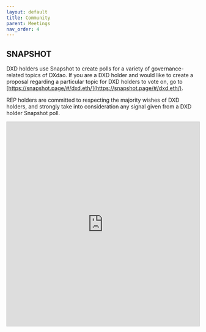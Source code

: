 ```yaml
---
layout: default
title: Community
parent: Meetings
nav_order: 4
---
```


## SNAPSHOT  

DXD holders use Snapshot to create polls for a variety of governance-related topics of DXdao. If you are a DXD holder and would like to create a proposal regarding a particular topic for DXD holders to vote on, go to [https://snapshot.page/#/dxd.eth/](https://snapshot.page/#/dxd.eth/).

REP holders are committed to respecting the majority wishes of DXD holders, and strongly take into consideration any signal given from a DXD holder Snapshot poll.

 <iframe class="airtable-embed" src="https://airtable.com/embed/shrhbMZ6NTJfPv1G6?backgroundColor=teal&viewControls=on" frameborder="0" onmousewheel="" width="100%" height="533" style="background: transparent; border: 1px solid #ccc;"></iframe>
       